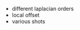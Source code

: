   <!--- solve wave equation-->
  <!--- add taper-->
  <!--- save time snaps to binary file-->
  <!--- get a better taper-->
  <!--- generate synthetic data-->
  <!--- make reverse propagation-->
  <!--- image condition-->
  <!--- subtract direct wave from seismogram before reverse propagation-->
  <!--- create a module wave equation solving and related stuff-->
  <!--- create specific code for 1D/2D signal propagation w/ and w/o saving-->
  <!--- read velocity field from binary file-->
  <!--- read signal from binary file-->
  <!--- dx != dz-->
  - different laplacian orders
  - local offset
  - various shots
  <!--- madagascar for julia: sadly, it yet doesn't exist-->
